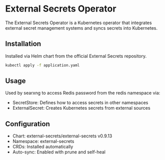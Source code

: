 # External Secrets Operator

The External Secrets Operator is a Kubernetes operator that integrates external secret management systems and syncs secrets into Kubernetes.

## Installation

Installed via Helm chart from the official External Secrets repository.

```bash
kubectl apply -f application.yaml
```

## Usage

Used by searxng to access Redis password from the redis namespace via:
- SecretStore: Defines how to access secrets in other namespaces
- ExternalSecret: Creates Kubernetes secrets from external sources

## Configuration

- Chart: external-secrets/external-secrets v0.9.13
- Namespace: external-secrets
- CRDs: Installed automatically
- Auto-sync: Enabled with prune and self-heal
